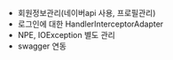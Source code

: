 *  회원정보관리(네이버api 사용, 프로필관리)
*  로그인에 대한 HandlerInterceptorAdapter
*  NPE, IOException 별도 관리
*  swagger 연동
